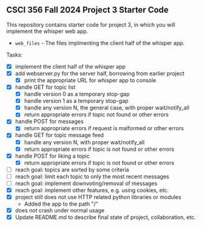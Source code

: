 CSCI 356 Fall 2024 Project 3 Starter Code
-----------------------------------------

This repository contains starter code for project 3, in which you will implement
the whisper web app. 

* `web_files` - The files implmenting the client half of the whisper app.

Tasks:

- [x] implement the client half of the whisper app
- [x] add webserver.py for the server half, borrowing from earlier project
   - [x] print the appropriate URL for whisper app to console
- [x] handle GET for topic list
   - [x] handle version 0 as a temporary stop-gap
   - [x] handle version 1 as a temporary stop-gap
   - [x] handle any version N, the general case, with proper wait/notify\_all
   - [x] return appropriate errors if topic not found or other errors
- [x] handle POST for messages
   - [x] return appropriate errors if request is malformed or other errors
- [x] handle GET for topic message feed
   - [x] handle any version N, with proper wait/notify\_all
   - [x] return appropriate errors if topic is not found or other errors
- [x] handle POST for liking a topic
   - [x] return appropriate errors if topic is not found or other errors
- [ ] reach goal: topics are sorted by some criteria
- [ ] reach goal: limit each topic to only the most recent messages
- [ ] reach goal: implement downvoting/removal of messages
- [x] reach goal: implement other features, e.g. using cookies, etc.
- [x] project still does not use HTTP related python libraries or modules
   - Added the app to the path "/"
- [x] does not crash under normal usage
- [x] Update README.md to describe final state of project, collaboration, etc.
